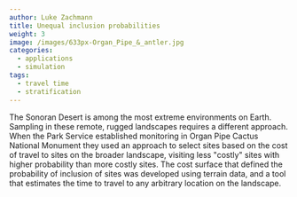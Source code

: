 ```yaml
---
author: Luke Zachmann
title: Unequal inclusion probabilities
weight: 3
image: /images/633px-Organ_Pipe_&_antler.jpg
categories:
  - applications
  - simulation
tags:
  - travel time
  - stratification
---
```


The Sonoran Desert is among the most extreme environments on Earth. Sampling in these remote, rugged landscapes requires a different approach. When the Park Service established monitoring in Organ Pipe Cactus National Monument they used an approach to select sites based on the cost of travel to sites on the broader landscape, visiting less "costly" sites with higher probability than more costly sites. The cost surface that defined the probability of inclusion of sites was developed using terrain data, and a tool that estimates the time to travel to any arbitrary location on the landscape.

<!-- https://commons.wikimedia.org/wiki/Category:Organ_Pipe_Cactus_National_Monument#/media/File:Organ_Pipe_&_antler.jpg -->
